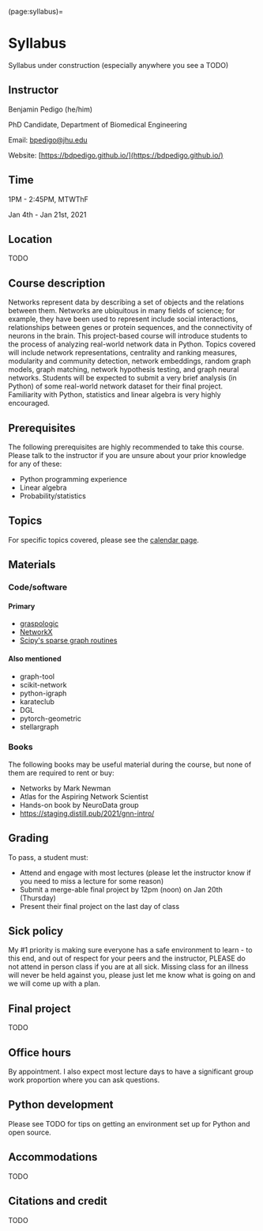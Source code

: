 (page:syllabus)=
# Syllabus
Syllabus under construction (especially anywhere you see a TODO)

## Instructor
Benjamin Pedigo (he/him)

PhD Candidate, Department of Biomedical Engineering

Email: [bpedigo@jhu.edu](mailto:bpedigo@jhu.edu)

Website: [https://bdpedigo.github.io/](https://bdpedigo.github.io/)

## Time
1PM - 2:45PM, MTWThF

Jan 4th - Jan 21st, 2021

## Location
TODO

## Course description
Networks represent data by describing a set of objects and the relations between them. Networks are ubiquitous in many fields of science; for example, they have been used to represent include social interactions, relationships between genes or protein sequences, and the connectivity of neurons in the brain. This project-based course will introduce students to the process of analyzing real-world network data in Python. Topics covered will include network representations, centrality and ranking measures, modularity and community detection, network embeddings, random graph models, graph matching, network hypothesis testing, and graph neural networks. Students will be expected to submit a very brief analysis (in Python) of some real-world network dataset for their final project. Familiarity with Python, statistics and linear algebra is very highly encouraged.

## Prerequisites
The following prerequisites are highly recommended to take this course. Please talk to 
the instructor if you are unsure about your prior knowledge for any of these:
- Python programming experience 
- Linear algebra 
- Probability/statistics

## Topics
For specific topics covered, please see the [calendar page](page:calendar).

## Materials
### Code/software
#### Primary
- [graspologic](https://graspologic.readthedocs.io/en/latest/)
- [NetworkX](https://networkx.org/)
- [Scipy's sparse graph routines](https://docs.scipy.org/doc/scipy/reference/sparse.csgraph.html)

#### Also mentioned 
- graph-tool
- scikit-network
- python-igraph
- karateclub
- DGL
- pytorch-geometric
- stellargraph

### Books
The following books may be useful material during the course, but none of them are
required to rent or buy:
- Networks by Mark Newman
- Atlas for the Aspiring Network Scientist
- Hands-on book by NeuroData group
- https://staging.distill.pub/2021/gnn-intro/

## Grading
To pass, a student must: 
- Attend and engage with most lectures (please let the instructor know if you need to miss a lecture for some reason)
- Submit a merge-able final project by 12pm (noon) on Jan 20th (Thursday)
- Present their final project on the last day of class

## Sick policy
My #1 priority is making sure everyone has a safe environment to learn - to this end, and out of respect
for your peers and the instructor, PLEASE do not attend in person class if you are at all sick. 
Missing class for an illness will never be held against you, please just let me know what
is going on and we will come up with a plan. 

## Final project
TODO

## Office hours
By appointment. I also expect most lecture days to have a significant group work proportion
where you can ask questions.

## Python development
Please see TODO for tips on getting an environment set up for Python and open source.

## Accommodations
TODO

## Citations and credit
TODO